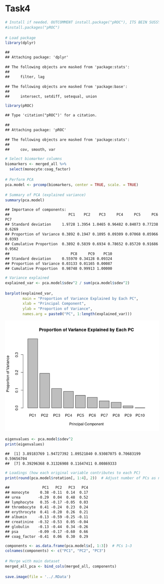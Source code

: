 Task4
================

``` r
# Install if needed. OUTCOMMENT install.package("pROC"), ITS BEIN SUSSY
#install.packages("pROC")

# Load package
library(dplyr)
```

    ## 
    ## Attaching package: 'dplyr'

    ## The following objects are masked from 'package:stats':
    ## 
    ##     filter, lag

    ## The following objects are masked from 'package:base':
    ## 
    ##     intersect, setdiff, setequal, union

``` r
library(pROC)
```

    ## Type 'citation("pROC")' for a citation.

    ## 
    ## Attaching package: 'pROC'

    ## The following objects are masked from 'package:stats':
    ## 
    ##     cov, smooth, var

``` r
# Select biomarker columns
biomarkers <- merged_all %>%
  select(monocyte:coag_factor)

# Perform PCA
pca.model <- prcomp(biomarkers, center = TRUE, scale. = TRUE)

# Summary of PCA (explained variance)
summary(pca.model)
```

    ## Importance of components:
    ##                           PC1    PC2    PC3     PC4     PC5     PC6    PC7
    ## Standard deviation     1.9728 1.3954 1.0465 0.96482 0.84073 0.77238 0.6269
    ## Proportion of Variance 0.3892 0.1947 0.1095 0.09309 0.07068 0.05966 0.0393
    ## Cumulative Proportion  0.3892 0.5839 0.6934 0.78652 0.85720 0.91686 0.9562
    ##                            PC8     PC9    PC10
    ## Standard deviation     0.55970 0.34128 0.09324
    ## Proportion of Variance 0.03133 0.01165 0.00087
    ## Cumulative Proportion  0.98748 0.99913 1.00000

``` r
# Variance explained
explained_var <- pca.model$sdev^2 / sum(pca.model$sdev^2)

barplot(explained_var,
        main = "Proportion of Variance Explained by Each PC",
        xlab = "Principal Component",
        ylab = "Proportion of Variance",
        names.arg = paste0("PC", 1:length(explained_var)))
```

![](task4_files/figure-gfm/unnamed-chunk-2-1.png)<!-- -->

``` r
eigenvalues <- pca.model$sdev^2
print(eigenvalues)
```

    ##  [1] 3.89183769 1.94727392 1.09521840 0.93087075 0.70683199 0.59656704
    ##  [7] 0.39296368 0.31326908 0.11647411 0.00869333

``` r
# Loadings (how each original variable contributes to each PC)
print(round(pca.model$rotation[, 1:4], 2))  # Adjust number of PCs as needed
```

    ##               PC1   PC2   PC3   PC4
    ## monocyte     0.38 -0.11  0.14  0.17
    ## urea        -0.29  0.04  0.48  0.52
    ## lymphocyte   0.35 -0.17 -0.05  0.03
    ## thrombocyte  0.41 -0.24  0.23  0.24
    ## erythrocyte  0.41 -0.20  0.26  0.21
    ## albumin     -0.13 -0.59 -0.25 -0.11
    ## creatinine  -0.32 -0.53  0.05 -0.04
    ## globulin    -0.13 -0.44  0.34 -0.26
    ## psa         -0.09 -0.17 -0.60  0.66
    ## coag_factor -0.41  0.06  0.30  0.29

``` r
components <- as.data.frame(pca.model$x[, 1:3])  # PCs 1–3
colnames(components) <- c("PC1", "PC2", "PC3")

# Merge with main dataset
merged_all_pca <- bind_cols(merged_all, components)

save.image(file = '../.RData')
```
